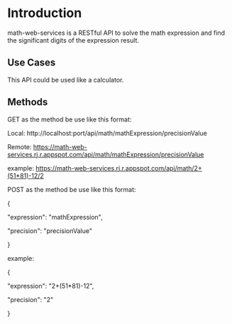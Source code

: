 # Introduction

math-web-services is a RESTful API to solve the math expression and find the significant digits of the expression result.

## Use Cases

This API could be used like a calculator.

## Methods 

GET as the method be use like this format: 

Local: http://localhost:port/api/math/mathExpression/precisionValue

Remote: https://math-web-services.rj.r.appspot.com/api/math/mathExpression/precisionValue

example: https://math-web-services.rj.r.appspot.com/api/math/2+(51*81)-12/2

POST as the method be use like this format:

{

  "expression": "mathExpression",
 
  "precision": "precisionValue"
  
}

example: 

{

  "expression": "2+(51*81)-12",
 
  "precision": "2"
  
}


